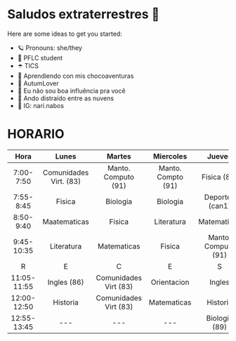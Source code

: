 # Saludos extraterrestres 👋


Here are some ideas to get you started:

- 🪐 Pronouns: she/they
- 🌈 PFLC student
- ☂️ TICS
- 🍄 Aprendiendo con mis chocoaventuras
- 🍂 AutumLover
- 🌻 Eu não sou boa influência pra você
- 🍁 Ando distraído entre as nuvens
- 🥐 IG: nari.nabos 


# HORARIO

|     Hora    |          Lunes         |         Martes        |      Miercoles     |        Jueves       |        Viernes       |
|:-----------:|:----------------------:|:---------------------:|:------------------:|:-------------------:|:--------------------:|
|  7:00-7:50  | Comunidades Virt. (83) |  Manto. Computo (91)  | Manto. Compto (91) |     Fisica (84)     | Manto.  Computo (91) |
|  7:55-8:45  |         Fisica         |        Biologia       |      Biologia      |   Deportes (can1)   |       Biologia       |
|  8:50-9:40  |      Maatematicas      |         Fisica        |     Literatura     |     Matematicas     |      Matematicas     |
|  9:45-10:35 |       Literatura       |      Matematicas      |       Fisica       | Manto. Computo (91) |        Fisica        |
|      R      |            E           |           C           |          E         |          S          |           O          |
| 11:05-11:55 |       Ingles (86)      | Comunidades Virt (83) |     Orientacion    |        Ingles       |       Historia       |
| 12:00-12:50 |        Historia        | Comunidades Virt (83) |     Matematicas    |       Historia      |      Literatura      |
| 12:55-13:45 |           ---          |          ---          |         ---        |    Biologia (89)    |        Ingles        |
